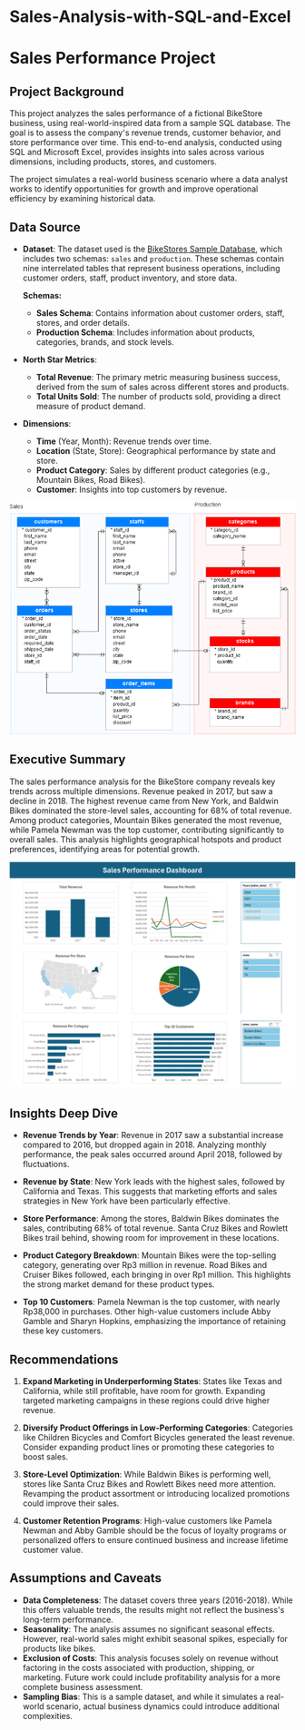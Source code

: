 # Sales-Analysis-with-SQL-and-Excel

# Sales Performance Project

## Project Background

This project analyzes the sales performance of a fictional BikeStore business, using real-world-inspired data from a sample SQL database. The goal is to assess the company's revenue trends, customer behavior, and store performance over time. This end-to-end analysis, conducted using SQL and Microsoft Excel, provides insights into sales across various dimensions, including products, stores, and customers.

The project simulates a real-world business scenario where a data analyst works to identify opportunities for growth and improve operational efficiency by examining historical data.

## Data Source

- **Dataset**: The dataset used is the [BikeStores Sample Database](https://www.sqlservertutorial.net/getting-started/sql-server-sample-database/), which includes two schemas: `sales` and `production`. These schemas contain nine interrelated tables that represent business operations, including customer orders, staff, product inventory, and store data.

  **Schemas:**

  - **Sales Schema**: Contains information about customer orders, staff, stores, and order details.
  - **Production Schema**: Includes information about products, categories, brands, and stock levels.

- **North Star Metrics**:

  - **Total Revenue**: The primary metric measuring business success, derived from the sum of sales across different stores and products.
  - **Total Units Sold**: The number of products sold, providing a direct measure of product demand.

- **Dimensions**:
  - **Time** (Year, Month): Revenue trends over time.
  - **Location** (State, Store): Geographical performance by state and store.
  - **Product Category**: Sales by different product categories (e.g., Mountain Bikes, Road Bikes).
  - **Customer**: Insights into top customers by revenue.

![BikeStores Database Diagram](SQL-Server-Sample-Database.png)

## Executive Summary

The sales performance analysis for the BikeStore company reveals key trends across multiple dimensions. Revenue peaked in 2017, but saw a decline in 2018. The highest revenue came from New York, and Baldwin Bikes dominated the store-level sales, accounting for 68% of total revenue. Among product categories, Mountain Bikes generated the most revenue, while Pamela Newman was the top customer, contributing significantly to overall sales. This analysis highlights geographical hotspots and product preferences, identifying areas for potential growth.

![Sales Performance Dashboard](dashboard.png)

## Insights Deep Dive

- **Revenue Trends by Year**: Revenue in 2017 saw a substantial increase compared to 2016, but dropped again in 2018. Analyzing monthly performance, the peak sales occurred around April 2018, followed by fluctuations.
- **Revenue by State**: New York leads with the highest sales, followed by California and Texas. This suggests that marketing efforts and sales strategies in New York have been particularly effective.

- **Store Performance**: Among the stores, Baldwin Bikes dominates the sales, contributing 68% of total revenue. Santa Cruz Bikes and Rowlett Bikes trail behind, showing room for improvement in these locations.

- **Product Category Breakdown**: Mountain Bikes were the top-selling category, generating over Rp3 million in revenue. Road Bikes and Cruiser Bikes followed, each bringing in over Rp1 million. This highlights the strong market demand for these product types.

- **Top 10 Customers**: Pamela Newman is the top customer, with nearly Rp38,000 in purchases. Other high-value customers include Abby Gamble and Sharyn Hopkins, emphasizing the importance of retaining these key customers.

## Recommendations

1. **Expand Marketing in Underperforming States**: States like Texas and California, while still profitable, have room for growth. Expanding targeted marketing campaigns in these regions could drive higher revenue.

2. **Diversify Product Offerings in Low-Performing Categories**: Categories like Children Bicycles and Comfort Bicycles generated the least revenue. Consider expanding product lines or promoting these categories to boost sales.

3. **Store-Level Optimization**: While Baldwin Bikes is performing well, stores like Santa Cruz Bikes and Rowlett Bikes need more attention. Revamping the product assortment or introducing localized promotions could improve their sales.

4. **Customer Retention Programs**: High-value customers like Pamela Newman and Abby Gamble should be the focus of loyalty programs or personalized offers to ensure continued business and increase lifetime customer value.

## Assumptions and Caveats

- **Data Completeness**: The dataset covers three years (2016-2018). While this offers valuable trends, the results might not reflect the business's long-term performance.
- **Seasonality**: The analysis assumes no significant seasonal effects. However, real-world sales might exhibit seasonal spikes, especially for products like bikes.
- **Exclusion of Costs**: This analysis focuses solely on revenue without factoring in the costs associated with production, shipping, or marketing. Future work could include profitability analysis for a more complete business assessment.
- **Sampling Bias**: This is a sample dataset, and while it simulates a real-world scenario, actual business dynamics could introduce additional complexities.
